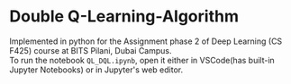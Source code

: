 # Double Q-Learning-Algorithm
Implemented in python for the Assignment phase 2 of Deep Learning (CS F425) course at BITS Pilani, Dubai Campus.<br>
To run the notebook `QL_DQL.ipynb`, open it either in VSCode(has built-in Jupyter Notebooks) or in Jupyter's web editor.
